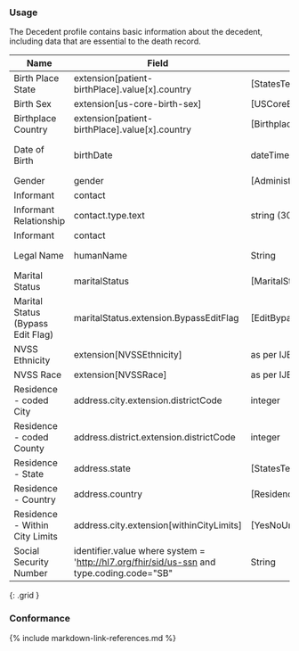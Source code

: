 ### Usage

The Decedent profile contains basic information about the decedent, including data that are essential to the death record.


| **Name** |  **Field**   |  **Encoding**  |  **IJE Field Name(s)**  |
| ---------------| ------------------------ | ------------- | ------------------- |
| Birth Place State   | extension[patient-birthPlace].value[x].country  | [StatesTerritoriesAndProvincesVS] | BPLACE_ST  |
| Birth Sex   | extension[us-core-birth-sex]  | [USCoreBirthSex] | SEX  |
| Birthplace Country   | extension[patient-birthPlace].value[x].country  | [BirthplaceCountryVS] | BPLACE_CNT  |
| Date of Birth    | birthDate  | dateTime   | DOB_YR, DOB_MO, DOB_DY  |
| Gender   | gender  | [AdministrativeGenderVS] | <none>  |
| Informant    | contact  |   | <none>  |
| Informant Relationship   | contact.type.text   | string (30 characters)  | INFORMRELATE  |
| Informant    | contact  |   | <none>  |
| Legal Name  | humanName        | String | GNAME, MNAME, LNAME, SUFF |
| Marital Status   | maritalStatus  | [MaritalStatusVS] | MARITAL   |
| Marital Status (Bypass Edit Flag)  | maritalStatus.extension.BypassEditFlag  | [EditBypass01234VS] | MARITAL_BYPASS   |
| NVSS Ethnicity | extension[NVSSEthnicity] | as per IJE | DETHNIC1-5|
| NVSS Race | extension[NVSSRace] | as per IJE | RACE1-23|
| Residence - coded City  | address.city.extension.districtCode  | integer | CITYC  |
| Residence - coded County  | address.district.extension.districtCode  | integer | COUNTYC  |
| Residence - State  | address.state  | [StatesTerritoriesAndProvincesVS] | STATEC  |
| Residence - Country  | address.country  | [ResidenceCountryVS] | COUNTRYC  |
| Residence - Within City Limits  | address.city.extension[withinCityLimits]  | [YesNoUnknownVS] | LIMITS  |
| Social Security Number    | identifier.value where system = 'http://hl7.org/fhir/sid/us-ssn  and type.coding.code="SB"   | String  | SSN  |
{: .grid }


### Conformance


{% include markdown-link-references.md %}
